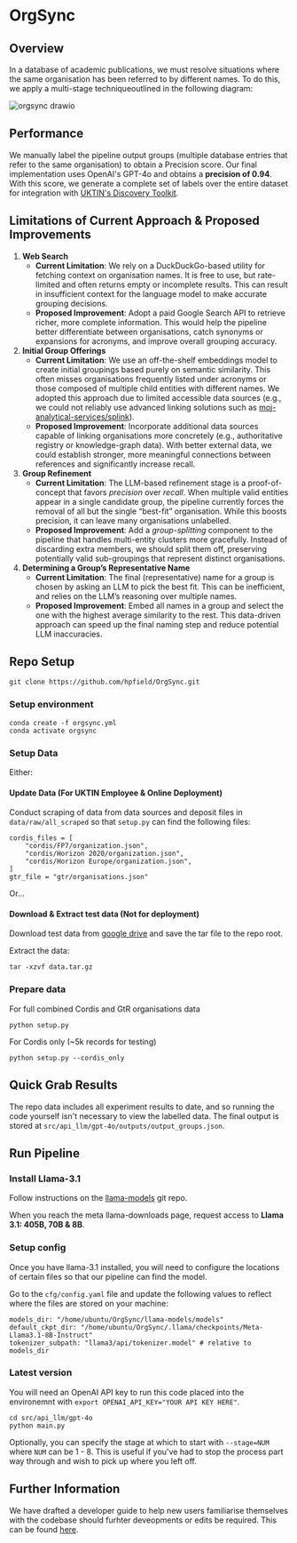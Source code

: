 # OrgSync

## Overview
In a database of academic publications, we must resolve situations where the same organisation has been referred to by different names. To do this, we apply a multi-stage techniqueoutlined in the following diagram:


![orgsync drawio](https://github.com/user-attachments/assets/14e55f07-2c33-4c86-bfbd-8d623611db94)

## Performance
We manually label the pipeline output groups (multiple database entries that refer to the same organisation) to obtain a Precision score. Our final implementation uses OpenAI's GPT-4o and obtains a **precision of 0.94**. With this score, we generate a complete set of labels over the entire dataset for integration with [UKTIN's Discovery Toolkit](https://discover.uktin.net).

## Limitations of Current Approach & Proposed Improvements

1. **Web Search**
    - **Current Limitation**: We rely on a DuckDuckGo-based utility for fetching context on organisation names. It is free to use, but rate-limited and often returns empty or incomplete results. This can result in insufficient context for the language model to make accurate grouping decisions.
    - **Proposed Improvement**: Adopt a paid Google Search API to retrieve richer, more complete information. This would help the pipeline better differentiate between organisations, catch synonyms or expansions for acronyms, and improve overall grouping accuracy.
2. **Initial Group Offerings**
    - **Current Limitation**: We use an off-the-shelf embeddings model to create initial groupings based purely on semantic similarity. This often misses organisations frequently listed under acronyms or those composed of multiple child entities with different names. We adopted this approach due to limited accessible data sources (e.g., we could not reliably use advanced linking solutions such as [moj-analytical-services/splink](https://github.com/moj-analytical-services/splink)).
    - **Proposed Improvement**: Incorporate additional data sources capable of linking organisations more concretely (e.g., authoritative registry or knowledge-graph data). With better external data, we could establish stronger, more meaningful connections between references and significantly increase recall.
3. **Group Refinement**
    - **Current Limitation**: The LLM-based refinement stage is a proof-of-concept that favors _precision_ over _recall_. When multiple valid entities appear in a single candidate group, the pipeline currently forces the removal of all but the single “best-fit” organisation. While this boosts precision, it can leave many organisations unlabelled.
    - **Proposed Improvement**: Add a _group-splitting_ component to the pipeline that handles multi-entity clusters more gracefully. Instead of discarding extra members, we should split them off, preserving potentially valid sub-groupings that represent distinct organisations.
4. **Determining a Group’s Representative Name**
    - **Current Limitation**: The final (representative) name for a group is chosen by asking an LLM to pick the best fit. This can be inefficient, and relies on the LLM’s reasoning over multiple names.
    - **Proposed Improvement**: Embed all names in a group and select the one with the highest average similarity to the rest. This data-driven approach can speed up the final naming step and reduce potential LLM inaccuracies.

## Repo Setup 

```
git clone https://github.com/hpfield/OrgSync.git
```

### Setup environment

```
conda create -f orgsync.yml   
conda activate orgsync
```

### Setup Data
Either:
#### Update Data (For UKTIN Employee & Online Deployment)
Conduct scraping of data from data sources and deposit files in `data/raw/all_scraped` so that `setup.py` can find the following files:
```
cordis_files = [
    "cordis/FP7/organization.json",
    "cordis/Horizon 2020/organization.json",
    "cordis/Horizon Europe/organization.json",
]
gtr_file = "gtr/organisations.json"
```

Or...

#### Download & Extract test data (Not for deployment)
Download test data from [google drive](https://drive.google.com/file/d/19sb1UXM6v9p0s617t5LD9rOfjLMYbqpM/view?usp=drive_link) and save the tar file to the repo root.

Extract the data:
```
tar -xzvf data.tar.gz
```

### Prepare data
For full combined Cordis and GtR organisations data
```
python setup.py
```

For Cordis only (~5k records for testing)
```
python setup.py --cordis_only
```

## Quick Grab Results

The repo data includes all experiment results to date, and so running the code yourself isn't necessary to view the labelled data. The final output is stored at `src/api_llm/gpt-4o/outputs/output_groups.json`.

## Run Pipeline

### Install Llama-3.1

Follow instructions on the [llama-models](https://github.com/meta-llama/llama-models/tree/main) git repo.

When you reach the meta llama-downloads page, request access to **Llama 3.1: 405B, 70B & 8B**.

### Setup config

Once you have llama-3.1 installed, you will need to configure the locations of certain files so that our pipeline can find the model.

Go to the `cfg/config.yaml` file and update the following values to reflect where the files are stored on your machine:

```
models_dir: "/home/ubuntu/OrgSync/llama-models/models"   
default_ckpt_dir: "/home/ubuntu/OrgSync/.llama/checkpoints/Meta-Llama3.1-8B-Instruct"   
tokenizer_subpath: "llama3/api/tokenizer.model" # relative to models_dir
```

### Latest version
You will need an OpenAI API key to run this code placed into the environemnt with `export OPENAI_API_KEY="YOUR API KEY HERE"`.
```
cd src/api_llm/gpt-4o  
python main.py
```

Optionally, you can specify the stage at which to start with `--stage=NUM` where `NUM` can be 1 - 8. This is useful if you've had to stop the process part way through and wish to pick up where you left off.

## Further Information
We have drafted a developer guide to help new users familiarise themselves with the codebase should furhter deveopments or edits be required. This can be found [here](developer-guide.md).


